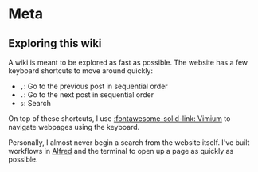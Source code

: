Meta
===

Exploring this wiki
---

A wiki is meant to be explored as fast as possible. The website has a few
keyboard shortcuts to move around quickly:

- `,`: Go to the previous post in sequential order
- `.`: Go to the next post in sequential order
- `s`: Search

On top of these shortcuts, I use [:fontawesome-solid-link:
Vimium](https://vimium.github.io/) to navigate webpages using the keyboard.

Personally, I almost never begin a search from the website itself. I've built
workflows in [Alfred](./tools/mac/alfred/index.md) and the terminal to open up a
page as quickly as possible. 
